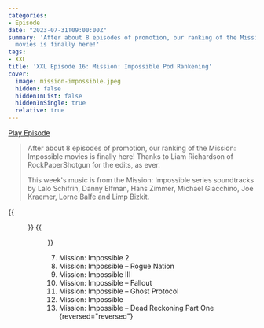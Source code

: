 ```yaml
---
categories:
- Episode
date: "2023-07-31T09:00:00Z"
summary: 'After about 8 episodes of promotion, our ranking of the Mission: Impossible
  movies is finally here!'
tags:
- XXL
title: 'XXL Episode 16: Mission: Impossible Pod Rankening'
cover: 
  image: mission-impossible.jpeg
  hidden: false
  hiddenInList: false
  hiddenInSingle: true
  relative: true
---
```


[Play Episode](https://www.patreon.com/posts/xxl-episode-16-86908870)
> After about 8 episodes of promotion, our ranking of the Mission: Impossible movies is finally here! Thanks to Liam Richardson of RockPaperShotgun for the edits, as ever.
>
> This week's music is from the Mission: Impossible series soundtracks by Lalo Schifrin, Danny Elfman, Hans Zimmer, Michael Giacchino, Joe Kraemer, Lorne Balfe and Limp Bizkit.

{{<figure 
    src="mission-impossible.jpeg" 
    caption="Image Credit: Naeslyn" 
    alt="Mission: Backpageable" >}}
{{<figure 
    src="john-woo.jpeg" 
    caption="Image Credit: Tabbdl" 
    alt="Star of MI2" >}}

7. Mission: Impossible 2
6. Mission: Impossible – Rogue Nation
5. Mission: Impossible III
4. Mission: Impossible – Fallout
3. Mission: Impossible – Ghost Protocol
2. Mission: Impossible
1. Mission: Impossible – Dead Reckoning Part One
{reversed="reversed"}